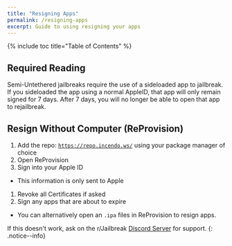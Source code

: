 ```yaml
---
title: "Resigning Apps"
permalink: /resigning-apps
excerpt: Guide to using resigning your apps
---
```


{% include toc title="Table of Contents" %}

## Required Reading

Semi-Untethered jailbreaks require the use of a sideloaded app to jailbreak. If you sideloaded the app using a normal AppleID, that app will only remain signed for 7 days. After 7 days, you will no longer be able to open that app to rejailbreak.

## Resign Without Computer (ReProvision)

1. Add the repo: <code><a href="https://repo.incendo.ws/" target="_blank">https://repo.incendo.ws/</a></code> using your package manager of choice
1. Open ReProvision
1. Sign into your Apple ID
  - This information is only sent to Apple
1. Revoke all Certificates if asked
1. Sign any apps that are about to expire
  - You can alternatively open an `.ipa` files in ReProvision to resign apps.

If this doesn't work, ask on the r/Jailbreak [Discord Server](https://discord.gg/jb) for support.
{: .notice--info}

